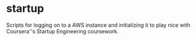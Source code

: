 startup 
=======

Scripts for logging on to a AWS instance and initializing it to play nice
with Coursera''s Startup Engineering coursework.

